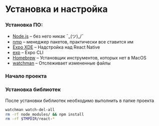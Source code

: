 # Установка и настройка

### Установка ПО:
* [Node.js](https://nodejs.org/en/download/) – без него никак ¯\_(ツ)_/¯
* [nmp](https://www.npmjs.com) – менеджер пакетов, практически все ставится им
* [Expo XDE](https://expo.io/tools) – Надстройка над React Native
* [exp](https://docs.expo.io/versions/latest/guides/exp-cli.html) – Expo CLI
* [Homebrew](https://brew.sh/) – Установщик инструментов, которых нет в MacOS
* [watchman](https://facebook.github.io/watchman/docs/install.html) – Отслеживает измененные файлы

### Начало проекта


### Установка библиотек

После установки библиотек необходимо выполнить в папке проекта
````bash
watchman watch-del-all 
rm -rf node_modules/ && npm install
rm -rf $TMPDIR/react-*
````
